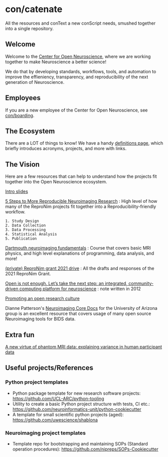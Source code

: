 # con/catenate

All the resources and conText a new conScript needs, smushed together into a single repository.

## Welcome

Welcome to the [Center for Open Neuroscience](https://centerforopenneuroscience.org/), where we are working together to make Neuroscience a better science!

We do that by developing standards, workflows, tools, and automation to improve the effieniency, transparency, and reproducibility of the next generation of Neuroscience.

## Employees

If you are a new employee of the Center for Open Neuroscience, see [con/boarding](conboarding.md).

## The Ecosystem

There are a LOT of things to know!
We have a handy [definitions page](definitions.md), which briefly introduces acronyms, projects, and more with links.

## The Vision

Here are a few resources that can help to understand how the projects fit together into the Open Neuroscience ecosystem.

[Intro slides](https://datasets.datalad.org/centerforopenneuroscience/talks/2022-nih-compcore.html#/)

[5 Steps to More Reproducible Neuroimaging Research](https://www.repronim.org/5steps)
: High level of how many of the ReproNim projects fit together into a Reproducibility-friendly workflow.

    1. Study Design
    2. Data Collection
    3. Data Processing
    4. Statistical Analysis
    5. Publication


[Dartmouth neuroimaging fundamentals](https://dartbrains.org/content/intro.html)
: Course that covers basic MRI physics, and high level explanations of programming, data analysis, and more!

[(private) ReproNim grant 2021 drive](https://drive.google.com/drive/folders/1AbpaqrCnInU-0V7KCxIn0RdG7578JrzI?ths=true)
: All the drafts and responses of the 2021 ReproNim Grant.

[Open is not enough. Let’s take the next step: an integrated, community-driven computing platform for neuroscience](https://www.frontiersin.org/articles/10.3389/fninf.2012.00022/full)
: note written in 2012

[Promoting an open research culture](https://www.science.org/doi/10.1126/science.aab2374)

Dianne Patterson's [Neuroimaging Core Docs](https://neuroimaging-core-docs.readthedocs.io/en/latest/index.html) for the University of Arizona group is an excellent resource that covers usage of many open source Neuroimaging tools for BIDS data. 

## Extra fun

[A new virtue of phantom MRI data: explaining variance in human participant data](https://f1000research.com/articles/9-1131/v1)

## Useful projects/References

### Python project templates

- Python package template for new research software projects: https://github.com/UCL-ARC/python-tooling
- Utility to create a basic Python project structure with tests, CI etc.: https://github.com/neuroinformatics-unit/python-cookiecutter
- A template for small scientific python projects (aged): https://github.com/uwescience/shablona

### Neuroimaging project templates

- Template repo for bootstrapping and maintaining SOPs (Standard operation procedures): https://github.com/nipreps/SOPs-Cookiecutter
